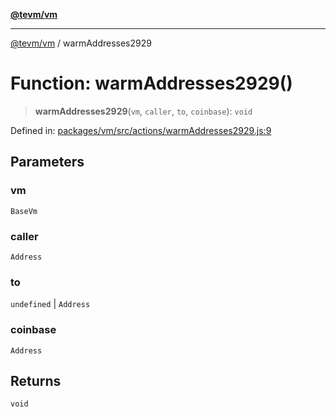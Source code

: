 [**@tevm/vm**](../README.md)

***

[@tevm/vm](../globals.md) / warmAddresses2929

# Function: warmAddresses2929()

> **warmAddresses2929**(`vm`, `caller`, `to`, `coinbase`): `void`

Defined in: [packages/vm/src/actions/warmAddresses2929.js:9](https://github.com/evmts/tevm-monorepo/blob/main/packages/vm/src/actions/warmAddresses2929.js#L9)

## Parameters

### vm

`BaseVm`

### caller

`Address`

### to

`undefined` | `Address`

### coinbase

`Address`

## Returns

`void`
